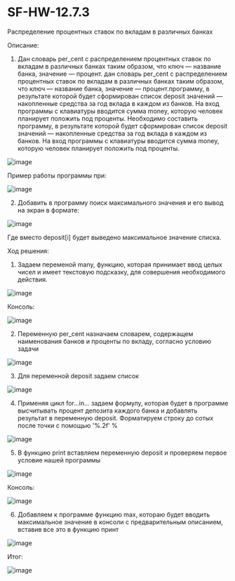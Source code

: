 # SF-HW-12.7.3
 Распределение процентных ставок по вкладам в различных банках

Описание:

1) Дан словарь per_cent с распределением процентных ставок по вкладам в различных банках таким образом, что ключ — название банка, значение — процент. дан словарь per_cent с распределением процентных ставок по вкладам в различных банках таким образом, что ключ — название банка, значение — процент.программу, в результате которой будет сформирован список deposit значений — накопленные средства за год вклада в каждом из банков. На вход программы с клавиатуры вводится сумма money, которую человек планирует положить под проценты.
Необходимо составить программу, в результате которой будет сформирован список deposit значений — накопленные средства за год вклада в каждом из банков. На вход программы с клавиатуры вводится сумма money, которую человек планирует положить под проценты.

![image](https://user-images.githubusercontent.com/110028579/184689512-6ee34e09-7755-4e84-b966-e68ca98b857c.png)

Пример работы программы при:

![image](https://user-images.githubusercontent.com/110028579/184689669-6e33f7f4-fa62-4df8-bd72-1f1ed7834b63.png)

2) Добавить в программу поиск максимального значения и его вывод на экран в формате:

![image](https://user-images.githubusercontent.com/110028579/184690112-044eb8f6-78cf-4733-93ff-4fb24626d320.png)

Где вместо deposit[i] будет выведено максимальное значение списка.

Ход решения:

1. Задаем переменой many, функцию, которая принимает ввод целых чисел и имеет текстовую подсказку, для совершения необходимого действия.

![image](https://user-images.githubusercontent.com/110028579/184691493-21fbae1f-c158-4ccb-99e9-532e396c432f.png)

Консоль:

![image](https://user-images.githubusercontent.com/110028579/184691677-d8115472-44a9-42f8-8420-c17d79e76c9d.png)

2. Переменную per_cent назначаем словарем, содержащем наименования банков и проценты по вкладу, согласно условию задачи

![image](https://user-images.githubusercontent.com/110028579/184692409-4fd1c3c5-3c28-4b90-853d-a6bdbc1930b0.png)

3. Для переменной deposit задаем список

![image](https://user-images.githubusercontent.com/110028579/184695013-5d264b08-0dd7-4b9f-9bbc-bc612314bdf4.png)

4. Применяя цикл for...in... задаем формулу, которая будет в программе высчитывать процент депозита каждого банка и добавлять результат в переменную deposit. Форматируем строку до сотых после точки с помощью '%.2f' %

![image](https://user-images.githubusercontent.com/110028579/184697395-82e92b55-b85c-46c7-8caa-560e76348f7b.png)

5. В функцию print вставляем переменную deposit и проверяем первое условие нашей программы

![image](https://user-images.githubusercontent.com/110028579/184703888-a088b3c4-cb04-428f-8e7d-140f3d80c175.png)

Консоль:

![image](https://user-images.githubusercontent.com/110028579/184704325-6ccde207-8294-48b4-b3af-2baf4a21e18b.png)

6. Добавляем к программе функцию max, котораю будет вводить максимальное значение в консоли с предварительным описанием, вставив все это в функцию принт

![image](https://user-images.githubusercontent.com/110028579/184705742-f6b50682-ba52-4d9e-ac35-6811f7a3e417.png)

Итог:

![image](https://user-images.githubusercontent.com/110028579/184706212-07e5f3bf-2582-41db-b7d8-0258f0e6f878.png)



